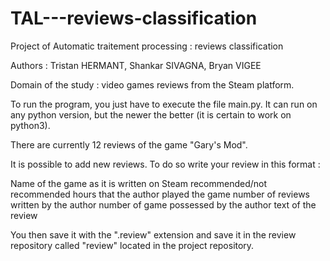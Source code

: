 # TAL---reviews-classification
Project of Automatic traitement processing : reviews classification

Authors : Tristan HERMANT, Shankar SIVAGNA, Bryan VIGEE

Domain of the study : video games reviews from the Steam platform.


To run the program, you just have to execute the file main.py. It can run on any python version, but the newer the better (it is certain to work on python3).

There are currently 12 reviews of the game "Gary's Mod".

It is possible to add new reviews. 
To do so write your review in this format :

Name of the game as it is written on Steam
recommended/not recommended
hours that the author played the game
number of reviews written by the author
number of game possessed by the author
text of the review

You then save it with the ".review" extension and save it in the review repository called "review" located in the project repository.